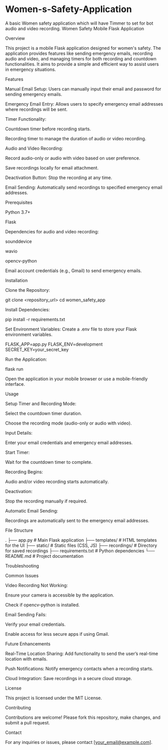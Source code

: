 # Women-s-Safety-Application
A basic Women safety application which will have Timmer to set for bot audio and video recording.
Women Safety Mobile Flask Application

Overview

This project is a mobile Flask application designed for women's safety. The application provides features like sending emergency emails, recording audio and video, and managing timers for both recording and countdown functionalities. It aims to provide a simple and efficient way to assist users in emergency situations.

Features

Manual Email Setup: Users can manually input their email and password for sending emergency emails.

Emergency Email Entry: Allows users to specify emergency email addresses where recordings will be sent.

Timer Functionality:

Countdown timer before recording starts.

Recording timer to manage the duration of audio or video recording.

Audio and Video Recording:

Record audio-only or audio with video based on user preference.

Save recordings locally for email attachment.

Deactivation Button: Stop the recording at any time.

Email Sending: Automatically send recordings to specified emergency email addresses.

Prerequisites

Python 3.7+

Flask

Dependencies for audio and video recording:

sounddevice

wavio

opencv-python

Email account credentials (e.g., Gmail) to send emergency emails.

Installation

Clone the Repository:

git clone <repository_url>
cd women_safety_app

Install Dependencies:

pip install -r requirements.txt

Set Environment Variables:
Create a .env file to store your Flask environment variables.

FLASK_APP=app.py
FLASK_ENV=development
SECRET_KEY=your_secret_key

Run the Application:

flask run

Open the application in your mobile browser or use a mobile-friendly interface.

Usage

Setup Timer and Recording Mode:

Select the countdown timer duration.

Choose the recording mode (audio-only or audio with video).

Input Details:

Enter your email credentials and emergency email addresses.

Start Timer:

Wait for the countdown timer to complete.

Recording Begins:

Audio and/or video recording starts automatically.

Deactivation:

Stop the recording manually if required.

Automatic Email Sending:

Recordings are automatically sent to the emergency email addresses.

File Structure

.
├── app.py                # Main Flask application
├── templates/            # HTML templates for the UI
├── static/               # Static files (CSS, JS)
├── recordings/           # Directory for saved recordings
├── requirements.txt      # Python dependencies
└── README.md             # Project documentation

Troubleshooting

Common Issues

Video Recording Not Working:

Ensure your camera is accessible by the application.

Check if opencv-python is installed.

Email Sending Fails:

Verify your email credentials.

Enable access for less secure apps if using Gmail.

Future Enhancements

Real-Time Location Sharing: Add functionality to send the user’s real-time location with emails.

Push Notifications: Notify emergency contacts when a recording starts.

Cloud Integration: Save recordings in a secure cloud storage.

License

This project is licensed under the MIT License.

Contributing

Contributions are welcome! Please fork this repository, make changes, and submit a pull request.

Contact

For any inquiries or issues, please contact [your_email@example.com].
